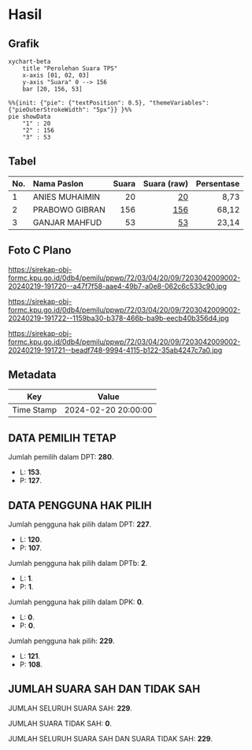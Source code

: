 # Hasil

## Grafik

```mermaid
xychart-beta
    title "Perolehan Suara TPS"
    x-axis [01, 02, 03]
    y-axis "Suara" 0 --> 156
    bar [20, 156, 53]
```

```mermaid
%%{init: {"pie": {"textPosition": 0.5}, "themeVariables": {"pieOuterStrokeWidth": "5px"}} }%%
pie showData
    "1" : 20
    "2" : 156
    "3" : 53
```

## Tabel

| No. | Nama Paslon    | Suara | Suara (raw) | Persentase |
|:--- |:-------------- | -----:| -----------:| ----------:|
| 1   | ANIES MUHAIMIN | 20    | [20][p-1]   | 8,73       |
| 2   | PRABOWO GIBRAN | 156   | [156][p-2]  | 68,12      |
| 3   | GANJAR MAHFUD  | 53    | [53][p-3]   | 23,14      |


[p-1]: https://github.com/gigit-pemilu/pemilu-2024-72-sulawesi-tengah/blob/main/pilpres/hitung-suara/sub/72-sulawesi-tengah/sub/03-donggala/sub/04-rio-pakava/sub/2009-rio-mukti/sub/002-tps/sub/paslon-1.txt
[p-2]: https://github.com/gigit-pemilu/pemilu-2024-72-sulawesi-tengah/blob/main/pilpres/hitung-suara/sub/72-sulawesi-tengah/sub/03-donggala/sub/04-rio-pakava/sub/2009-rio-mukti/sub/002-tps/sub/paslon-2.txt
[p-3]: https://github.com/gigit-pemilu/pemilu-2024-72-sulawesi-tengah/blob/main/pilpres/hitung-suara/sub/72-sulawesi-tengah/sub/03-donggala/sub/04-rio-pakava/sub/2009-rio-mukti/sub/002-tps/sub/paslon-3.txt

## Foto C Plano

https://sirekap-obj-formc.kpu.go.id/0db4/pemilu/ppwp/72/03/04/20/09/7203042009002-20240219-191720--a47f7f58-aae4-49b7-a0e8-062c6c533c90.jpg

https://sirekap-obj-formc.kpu.go.id/0db4/pemilu/ppwp/72/03/04/20/09/7203042009002-20240219-191722--1159ba30-b378-466b-ba9b-eecb40b356d4.jpg

https://sirekap-obj-formc.kpu.go.id/0db4/pemilu/ppwp/72/03/04/20/09/7203042009002-20240219-191721--beadf748-9994-4115-b122-35ab4247c7a0.jpg


## Metadata

| Key        | Value               |
| ---------- | ------------------- |
| Time Stamp | 2024-02-20 20:00:00 |


## DATA PEMILIH TETAP

Jumlah pemilih dalam DPT: **280**.
 * L: **153**.
 * P: **127**.

## DATA PENGGUNA HAK PILIH

Jumlah pengguna hak pilih dalam DPT: **227**.
 * L: **120**.
 * P: **107**.

Jumlah pengguna hak pilih dalam DPTb: **2**.
 * L: **1**.
 * P: **1**.

Jumlah pengguna hak pilih dalam DPK: **0**.
 * L: **0**.
 * P: **0**.

Jumlah pengguna hak pilih: **229**.
 * L: **121**.
 * P: **108**.

## JUMLAH SUARA SAH DAN TIDAK SAH

JUMLAH SELURUH SUARA SAH: **229**.

JUMLAH SUARA TIDAK SAH: **0**.

JUMLAH SELURUH SUARA SAH DAN SUARA TIDAK SAH: **229**.


